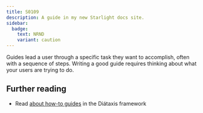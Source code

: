 ```yaml
---
title: S0109
description: A guide in my new Starlight docs site.
sidebar:
  badge:
    text: NRND
    variant: caution
---
```


Guides lead a user through a specific task they want to accomplish, often with a sequence of steps.
Writing a good guide requires thinking about what your users are trying to do.

## Further reading

- Read [about how-to guides](https://diataxis.fr/how-to-guides/) in the Diátaxis framework
